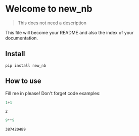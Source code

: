 # Welcome to new_nb
> This does not need a description


This file will become your README and also the index of your documentation.

## Install

`pip install new_nb`

## How to use

Fill me in please! Don't forget code examples:

```python
1+1
```




    2



```python
9**9
```




    387420489


